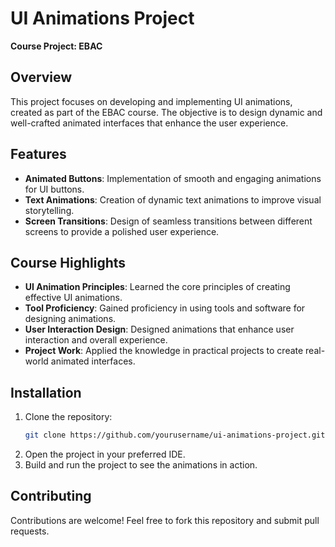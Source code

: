 # UI Animations Project

**Course Project: EBAC**

## Overview

This project focuses on developing and implementing UI animations, created as part of the EBAC course. The objective is to design dynamic and well-crafted animated interfaces that enhance the user experience.

## Features

- **Animated Buttons**: Implementation of smooth and engaging animations for UI buttons.
- **Text Animations**: Creation of dynamic text animations to improve visual storytelling.
- **Screen Transitions**: Design of seamless transitions between different screens to provide a polished user experience.

## Course Highlights

- **UI Animation Principles**: Learned the core principles of creating effective UI animations.
- **Tool Proficiency**: Gained proficiency in using tools and software for designing animations.
- **User Interaction Design**: Designed animations that enhance user interaction and overall experience.
- **Project Work**: Applied the knowledge in practical projects to create real-world animated interfaces.

## Installation

1. Clone the repository:
    ```bash
    git clone https://github.com/yourusername/ui-animations-project.git
    ```
2. Open the project in your preferred IDE.
3. Build and run the project to see the animations in action.

## Contributing

Contributions are welcome! Feel free to fork this repository and submit pull requests.
